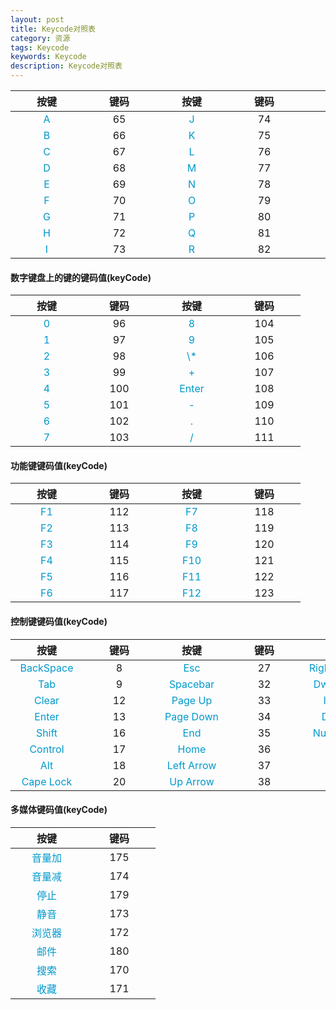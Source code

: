 ```yaml
---
layout: post
title: Keycode对照表
category: 资源
tags: Keycode
keywords: Keycode
description: Keycode对照表
---
```


<style type="text/css">
td{
    min-width: 100px;
    text-align: center;
}
table td:nth-child(odd){
    color: #0099CC !important
}
</style>

<div>
<table>
<thead><tr>
<th>按键</th>
<th>键码</th>
<th>按键</th>
<th>键码</th>
<th>按键</th>
<th>键码</th>
<th>按键</th>
<th>键码</th>
</tr></thead>
<tbody>
<tr>
<td>A</td>
<td>65</td>
<td>J</td>
<td>74</td>
<td>S</td>
<td>83</td>
<td>1</td>
<td>49</td>
</tr>
<tr>
<td>B</td>
<td>66</td>
<td>K</td>
<td>75</td>
<td>T</td>
<td>84</td>
<td>2</td>
<td>50</td>
</tr>
<tr>
<td>C</td>
<td>67</td>
<td>L</td>
<td>76</td>
<td>U</td>
<td>85</td>
<td>3</td>
<td>51</td>
</tr>
<tr>
<td>D</td>
<td>68</td>
<td>M</td>
<td>77</td>
<td>V</td>
<td>86</td>
<td>4</td>
<td>52</td>
</tr>
<tr>
<td>E</td>
<td>69</td>
<td>N</td>
<td>78</td>
<td>W</td>
<td>87</td>
<td>5</td>
<td>53</td>
</tr>
<tr>
<td>F</td>
<td>70</td>
<td>O</td>
<td>79</td>
<td>X</td>
<td>88</td>
<td>6</td>
<td>54</td>
</tr>
<tr>
<td>G</td>
<td>71</td>
<td>P</td>
<td>80</td>
<td>Y</td>
<td>89</td>
<td>7</td>
<td>55</td>
</tr>
<tr>
<td>H</td>
<td>72</td>
<td>Q</td>
<td>81</td>
<td>Z</td>
<td>90</td>
<td>8</td>
<td>56</td>
</tr>
<tr>
<td>I</td>
<td>73</td>
<td>R</td>
<td>82</td>
<td>0</td>
<td>48</td>
<td>9</td>
<td>57</td>
</tr>
</tbody>
</table>
<h4>数字键盘上的键的键码值(keyCode)</h4>
<table>
<thead><tr>
<th>按键</th>
<th>键码</th>
<th>按键</th>
<th>键码</th>
</tr></thead>
<tbody>
<tr>
<td>0</td>
<td>96</td>
<td>8</td>
<td>104</td>
</tr>
<tr>
<td>1</td>
<td>97</td>
<td>9</td>
<td>105</td>
</tr>
<tr>
<td>2</td>
<td>98</td>
<td>\*</td>
<td>106</td>
</tr>
<tr>
<td>3</td>
<td>99</td>
<td>+</td>
<td>107</td>
</tr>
<tr>
<td>4</td>
<td>100</td>
<td>Enter</td>
<td>108</td>
</tr>
<tr>
<td>5</td>
<td>101</td>
<td>-</td>
<td>109</td>
</tr>
<tr>
<td>6</td>
<td>102</td>
<td>.</td>
<td>110</td>
</tr>
<tr>
<td>7</td>
<td>103</td>
<td>/</td>
<td>111</td>
</tr>
</tbody>
</table>

<h4>功能键键码值(keyCode)</h4>
<table>
<thead><tr>
<th>按键</th>
<th>键码</th>
<th>按键</th>
<th>键码</th>
</tr></thead>
<tbody>
<tr>
<td>F1</td>
<td>112</td>
<td>F7</td>
<td>118</td>
</tr>
<tr>
<td>F2</td>
<td>113</td>
<td>F8</td>
<td>119</td>
</tr>
<tr>
<td>F3</td>
<td>114</td>
<td>F9</td>
<td>120</td>
</tr>
<tr>
<td>F4</td>
<td>115</td>
<td>F10</td>
<td>121</td>
</tr>
<tr>
<td>F5</td>
<td>116</td>
<td>F11</td>
<td>122</td>
</tr>
<tr>
<td>F6</td>
<td>117</td>
<td>F12</td>
<td>123</td>
</tr>
</tbody>
</table>

<h4>控制键键码值(keyCode)</h4>
<table>
<thead><tr>
<th>按键</th>
<th>键码</th>
<th>按键</th>
<th>键码</th>
<th>按键</th>
<th>键码</th>
<th>按键</th>
<th>键码</th>
</tr></thead>
<tbody>
<tr>
<td>BackSpace</td>
<td>8</td>
<td>Esc</td>
<td>27</td>
<td>Right Arrow</td>
<td>39</td>
<td> -_ </td>
<td>189</td>
</tr>
<tr>
<td>Tab</td>
<td>9</td>
<td>Spacebar</td>
<td>32</td>
<td>Dw Arrow</td>
<td>40</td>
<td>.&gt;</td>
<td>190</td>
</tr>
<tr>
<td>Clear</td>
<td>12</td>
<td>Page Up</td>
<td>33</td>
<td>Insert</td>
<td>45</td>
<td>/?</td>
<td>191</td>
</tr>
<tr>
<td>Enter</td>
<td>13</td>
<td>Page Down</td>
<td>34</td>
<td>Delete</td>
<td>46</td>
<td> `~ </td>
<td>192</td>
</tr>
<tr>
<td>Shift</td>
<td>16</td>
<td>End</td>
<td>35</td>
<td>Num Lock</td>
<td>144</td>
<td>[{</td>
<td>219</td>
</tr>
<tr>
<td>Control</td>
<td>17</td>
<td>Home</td>
<td>36</td>
<td>;:</td>
<td>186</td>
<td>\</td>
<td>220</td>
</tr>
<tr>
<td>Alt</td>
<td>18</td>
<td>Left Arrow</td>
<td>37</td>
<td>=+</td>
<td>187</td>
<td>]}</td>
<td>221</td>
</tr>
<tr>
<td>Cape Lock</td>
<td>20</td>
<td>Up Arrow</td>
<td>38</td>
<td>,&lt;</td>
<td>188</td>
<td>'"</td>
<td>222</td>
</tr>
</tbody>
</table>

<h4>多媒体键码值(keyCode)</h4>
<table>
<thead><tr>
<th>按键</th>
<th>键码</th>
</tr></thead>
<tbody>
<tr>
<td>音量加</td>
<td>175</td>
</tr>
<tr>
<td>音量减</td>
<td>174</td>
</tr>
<tr>
<td>停止</td>
<td>179</td>
</tr>
<tr>
<td>静音</td>
<td>173</td>
</tr>
<tr>
<td>浏览器</td>
<td>172</td>
</tr>
<tr>
<td>邮件</td>
<td>180</td>
</tr>
<tr>
<td>搜索</td>
<td>170</td>
</tr>
<tr>
<td>收藏</td>
<td>171</td>
</tr>
</tbody>
</table>
</div>
